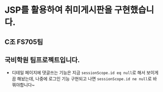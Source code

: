 # JSP를 활용하여 취미게시판을 구현했습니다. 

## C조 FS705팀

## 국비학원 팀프로젝트입니다.

+ 디테일 페이지에 댓글쓰는 기능은 지금 `sessionScope.id eq null`로 해서 보이게끔 해놨는데,
  나중에 로그인 기능 구현되고 나면 `sessionScope.id ne null`로 바꿔야합니다~
